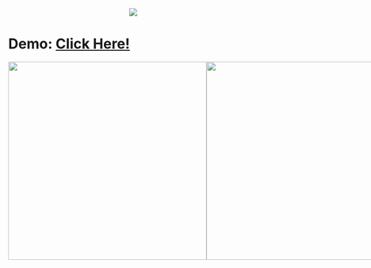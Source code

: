 

<div style="display: flex;text-align: center;margin: auto;justify-content: center;">
  <img src="https://raw.githubusercontent.com/Santibrito/AmazingEvents_Vanilla/main/assets/img/LogoAmazingEvents.png" >
  </div>
  

<h1>Demo: <a href="https://santibrito.github.io/AmazingEvents_Vanilla/">Click Here!</h1>


<div style="display:flex">
<img src="https://i.ibb.co/FwHnsjQ/screencapture-127-0-0-1-5500-index-html-2022-09-27-10-50-32.png" width="400">
<img src="https://i.ibb.co/FwHnsjQ/screencapture-127-0-0-1-5500-index-html-2022-09-27-10-50-32.png" width="400">
  </div>
